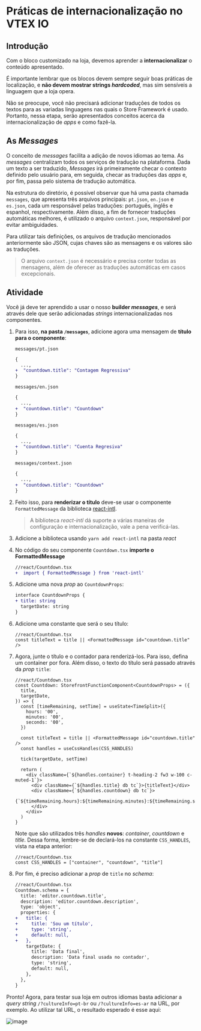 # Práticas de internacionalização no VTEX IO

## Introdução

Com o bloco customizado na loja, devemos aprender a **internacionalizar** o conteúdo apresentado.

É importante lembrar que os blocos devem sempre seguir boas práticas de localização, e **não devem mostrar strings _hardcoded_**, mas sim sensíveis a linguagem que a loja opera.

Não se preocupe, você não precisará adicionar traduções de todos os textos para as variadas linguagens nas quais o Store Framework é usado. Portanto, nessa etapa, serão apresentados conceitos acerca da internacionalização de _apps_ e como fazê-la.

## As _Messages_

O conceito de _messages_ facilita a adição de novos idiomas ao tema. As _messages_ centralizam todos os serviços de tradução na plataforma. Dada um texto a ser traduzido, _Messages_ irá primeiramente checar o contexto definido pelo usuário para, em seguida, checar as traduções das _apps_ e, por fim, passa pelo sistema de tradução automática.

Na estrutura do diretório, é possível observar que há uma pasta chamada `messages`, que apresenta três arquivos principais: `pt.json`, `en.json` e `es.json`, cada um responsável pelas traduções: português, inglês e espanhol, respectivamente. Além disso, a fim de fornecer traduções automáticas melhores, é utilizado o arquivo `context.json`, responsável por evitar ambiguidades.

Para utilizar tais definições, os arquivos de tradução mencionados anteriormente são JSON, cujas chaves são as mensagens e os valores são as traduções.

> O arquivo `context.json` é necessário e precisa conter todas as mensagens, além de oferecer as traduções automáticas em casos excepcionais.

## Atividade

Você já deve ter aprendido a usar o nosso **builder _messages_**, e será através dele que serão adicionadas _strings_ internacionalizadas nos componentes.

1. Para isso, **na pasta `/messages`**, adicione agora uma mensagem de **título para o componente**:

   `messages/pt.json`

   ```diff
   {
     ...,
   +  "countdown.title": "Contagem Regressiva"
   }
   ```

   `messages/en.json`

   ```diff
   {
     ...,
   +  "countdown.title": "Countdown"
   }
   ```

   `messages/es.json`

   ```diff
   {
     ...,
   +  "countdown.title": "Cuenta Regresiva"
   }
   ```

   `messages/context.json`

   ```diff
   {
     ...,
   +  "countdown.title": "Countdown"
   }
   ```

2. Feito isso, para **renderizar o título** deve-se usar o componente `FormattedMessage` da biblioteca [react-intl](https://github.com/formatjs/react-intl).

   > A biblioteca _react-intl_ dá suporte a várias maneiras de configuração e internacionalização, vale a pena verificá-las.

3. Adicione a biblioteca usando `yarn add react-intl` na pasta _react_
4. No código do seu componente `Countdown.tsx` **importe o FormattedMessage**
   ```diff
   //react/Countdown.tsx
   +  import { FormattedMessage } from 'react-intl'
   ```
5. Adicione uma nova _prop_ ao `CountdownProps`:
    ```diff
    interface CountdownProps {
    + title: string
      targetDate: string
    }
    ```
6. Adicione uma constante que será o seu título:
   ```tsx
   //react/Countdown.tsx
   const titleText = title || <FormattedMessage id="countdown.title" />
   ```
7. Agora, junte o título e o contador para renderizá-los. Para isso, defina um container por fora. Além disso, o texto do título será passado através da _prop_ `title`:

   ```tsx
   //react/Countdown.tsx
   const Countdown: StorefrontFunctionComponent<CountdownProps> = ({
     title,
     targetDate,
   }) => {
     const [timeRemaining, setTime] = useState<TimeSplit>({
       hours: '00',
       minutes: '00',
       seconds: '00',
     })

     const titleText = title || <FormattedMessage id="countdown.title" />
     const handles = useCssHandles(CSS_HANDLES)

     tick(targetDate, setTime)

     return (
       <div className={`${handles.container} t-heading-2 fw3 w-100 c-muted-1`}>
         <div className={`${handles.title} db tc`}>{titleText}</div>
         <div className={`${handles.countdown} db tc`}>
           {`${timeRemaining.hours}:${timeRemaining.minutes}:${timeRemaining.seconds}`}
         </div>
       </div>
     )
   }
   ```

   Note que são utilizados três _handles_ **novos**: _container_, _countdown_ e _title_. Dessa forma, lembre-se de declará-los na constante `CSS_HANDLES`, vista na etapa anterior:

   ```tsx
   //react/Countdown.tsx
   const CSS_HANDLES = ["container", "countdown", "title"]
   ```

8. Por fim, é preciso adicionar a _prop_ de `title` no _schema_:
   ```diff
   //react/Countdown.tsx
   Countdown.schema = {
     title: 'editor.countdown.title',
     description: 'editor.countdown.description',
     type: 'object',
     properties: {
   +   title: {
   +     title: 'Sou um título',
   +     type: 'string',
   +     default: null,
   +   },
       targetDate: {
         title: 'Data final',
         description: 'Data final usada no contador',
         type: 'string',
         default: null,
       },
     },
   }
   ```

Pronto! Agora, para testar sua loja em outros idiomas basta adicionar a _query string_ `/?cultureInfo=pt-br` ou `/?cultureInfo=es-ar` na URL, por exemplo. Ao utilizar tal URL, o resultado esperado é esse aqui:

![image](https://user-images.githubusercontent.com/19495917/75484759-23d7f000-5988-11ea-8b0a-63a5fce4ea7e.png)
